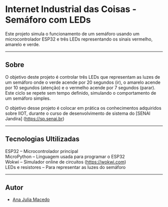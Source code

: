 # Internet Industrial das Coisas - Semáforo com LEDs
Este projeto simula o funcionamento de um semáforo usando um microcontrolador ESP32 e três LEDs representando os sinais vermelho, amarelo e verde.

---
## Sobre
O objetivo deste projeto é controlar três LEDs que representam as luzes de um semáforo onde o verde acende por 20 segundos (ir), o amarelo acende por 10 segundos (atenção) e o vermelho acende por 7 segundos (parar).
Este ciclo se repete sem tempo definido, simulando o comportamento de um semáforo simples.


O objetivo desse projeto é colocar em prática os conhecimentos adquiridos sobre IIOT, durante o curso de desenvolvimento de sistema do [SENAI Jandira] (https://sp.senai.br)

---
## Tecnologias Ultilizadas 
ESP32 – Microcontrolador principal  
MicroPython – Linguagem usada para programar o ESP32  
Wokwi – Simulador online de circuitos (https://wokwi.com)  
LEDs e resistores – Para representar as luzes do semáforo  

---
## Autor
- [Ana Julia Macedo](https://www.linkedin.com/in/ana-j%C3%BAlia-macedo-157990308/)
